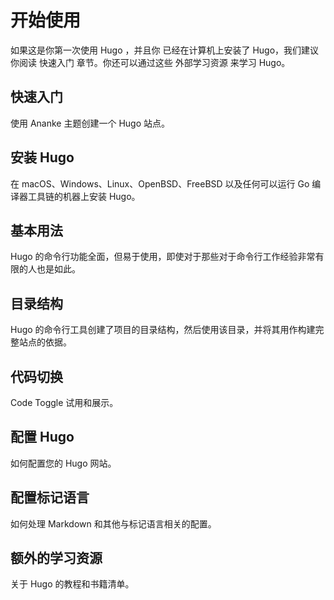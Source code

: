 # 开始使用

如果这是你第一次使用 Hugo ，并且你 已经在计算机上安装了 Hugo，我们建议你阅读 快速入门 章节。你还可以通过这些 外部学习资源 来学习 Hugo。

## 快速入门

使用 Ananke 主题创建一个 Hugo 站点。

## 安装 Hugo

在 macOS、Windows、Linux、OpenBSD、FreeBSD 以及任何可以运行 Go 编译器工具链的机器上安装 Hugo。

## 基本用法

Hugo 的命令行功能全面，但易于使用，即使对于那些对于命令行工作经验非常有限的人也是如此。

## 目录结构

Hugo 的命令行工具创建了项目的目录结构，然后使用该目录，并将其用作构建完整站点的依据。

## 代码切换

Code Toggle 试用和展示。

## 配置 Hugo

如何配置您的 Hugo 网站。

## 配置标记语言

如何处理 Markdown 和其他与标记语言相关的配置。

## 额外的学习资源

关于 Hugo 的教程和书籍清单。
